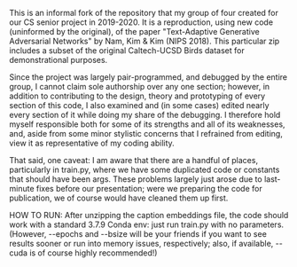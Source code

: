 This is an informal fork of the repository that my group of four created for our CS senior project in 2019-2020. It is a reproduction, using new code (uninformed by the original), of the paper "Text-Adaptive Generative Adversarial Networks" by Nam, Kim & Kim (NIPS 2018). This particular zip includes a subset of the original Caltech-UCSD Birds dataset for demonstrational purposes. 

Since the project was largely pair-programmed, and debugged by the entire group, I cannot claim sole authorship over any one section; however, in addition to contributing to the design, theory and prototyping of every section of this code, I also examined and (in some cases) edited nearly every section of it while doing my share of the debugging. I therefore hold myself responsible both for some of its strengths and all of its weaknesses, and, aside from some minor stylistic concerns that I refrained from editing, view it as representative of my coding ability.

That said, one caveat: I am aware that there are a handful of places, particularly in train.py, where we have some duplicated code or constants that should have been args. These problems largely just arose due to last-minute fixes before our presentation; were we preparing the code for publication, we of course would have cleaned them up first.

HOW TO RUN:
After unzipping the caption embeddings file, the code should work with a standard 3.7.9 Conda env: just run train.py with no parameters. (However, --epochs and --bsize will be your friends if you want to see results sooner or run into memory issues, respectively; also, if available, --cuda is of course highly recommended!)
